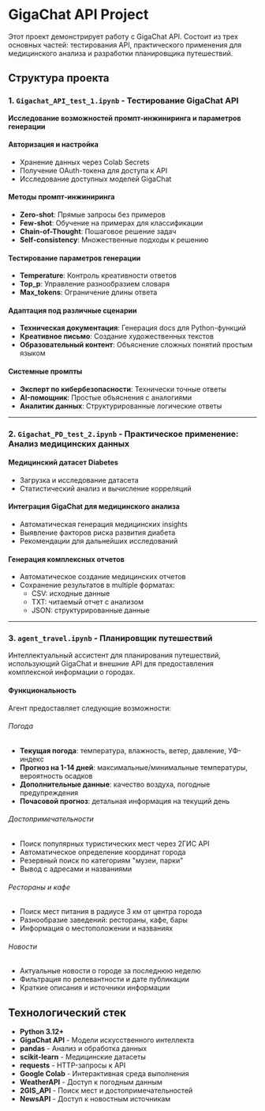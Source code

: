 # GigaChat API Project

Этот проект демонстрирует работу с GigaChat API. Состоит из трех основных частей: тестирования API, практического применения для медицинского анализа и разработки планировщика путешествий. 

## Структура проекта

### 1. `Gigachat_API_test_1.ipynb` - Тестирование GigaChat API
**Исследование возможностей промпт-инжиниринга и параметров генерации**

#### Авторизация и настройка
- Хранение данных через Colab Secrets
- Получение OAuth-токена для доступа к API
- Исследование доступных моделей GigaChat

#### Методы промпт-инжиниринга
- **Zero-shot**: Прямые запросы без примеров
- **Few-shot**: Обучение на примерах для классификации
- **Chain-of-Thought**: Пошаговое решение задач
- **Self-consistency**: Множественные подходы к решению

#### Тестирование параметров генерации
- **Temperature**: Контроль креативности ответов
- **Top_p**: Управление разнообразием словаря
- **Max_tokens**: Ограничение длины ответа

#### Адаптация под различные сценарии
- **Техническая документация**: Генерация docs для Python-функций
- **Креативное письмо**: Создание художественных текстов
- **Образовательный контент**: Объяснение сложных понятий простым языком

#### Системные промпты
- **Эксперт по кибербезопасности**: Технически точные ответы
- **AI-помощник**: Простые объяснения с аналогиями
- **Аналитик данных**: Структурированные логические ответы

---

### 2. `Gigachat_PD_test_2.ipynb` - Практическое применение: Анализ медицинских данных

#### Медицинский датасет Diabetes
- Загрузка и исследование датасета 
- Статистический анализ и вычисление корреляций

#### Интеграция GigaChat для медицинского анализа
- Автоматическая генерация медицинских insights
- Выявление факторов риска развития диабета
- Рекомендации для дальнейших исследований

#### Генерация комплексных отчетов
- Автоматическое создание медицинских отчетов
- Сохранение результатов в multiple форматах:
  - CSV: исходные данные
  - TXT: читаемый отчет с анализом
  - JSON: структурированные данные

---

### 3. `agent_travel.ipynb` - Планировщик путешествий

Интеллектуальный ассистент для планирования путешествий, использующий GigaChat и внешние API для предоставления комплексной информации о городах.

#### Функциональность

Агент предоставляет следующие возможности:

###### Погода
- **Текущая погода**: температура, влажность, ветер, давление, УФ-индекс
- **Прогноз на 1-14 дней**: максимальные/минимальные температуры, вероятность осадков
- **Дополнительные данные**: качество воздуха, погодные предупреждения
- **Почасовой прогноз**: детальная информация на текущий день

###### Достопримечательности
- Поиск популярных туристических мест через 2ГИС API
- Автоматическое определение координат города
- Резервный поиск по категориям "музеи, парки"
- Вывод с адресами и названиями

###### Рестораны и кафе
- Поиск мест питания в радиусе 3 км от центра города
- Разнообразие заведений: рестораны, кафе, бары
- Информация о местоположении и названиях

###### Новости
- Актуальные новости о городе за последнюю неделю
- Фильтрация по релевантности и дате публикации
- Краткие описания и источники информации

## Технологический стек

- **Python 3.12+**
- **GigaChat API** - Модели искусственного интеллекта
- **pandas** - Анализ и обработка данных
- **scikit-learn** - Медицинские датасеты
- **requests** - HTTP-запросы к API
- **Google Colab** - Интерактивная среда выполнения
- **WeatherAPI** - Доступ к погодным данным
- **2GIS_API** - Поиск мест и достопримечательностей
- **NewsAPI** - Доступ к новостным источникам

